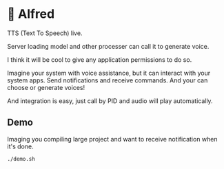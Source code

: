 # 🎩 Alfred

TTS (Text To Speech) live.

Server loading model and other processer can call it to generate voice.

I think it will be cool to give any application permissions to do so.

Imagine your system with voice assistance, but it can interact with your system apps. Send notifications and receive commands. And your can choose or generate voices!

And integration is easy, just call by PID and audio will play automatically.

## Demo

Imaging you compiling large project and want to receive notification when it's done.

```bash
./demo.sh
```

